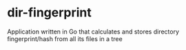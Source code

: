 # dir-fingerprint

Application written in Go that calculates and stores directory fingerprint/hash from all its files in a tree
